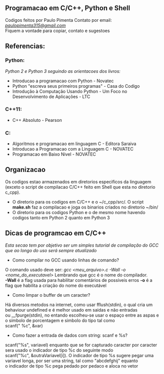 ## Programacao em C/C++, Python e Shell

Codigos feitos por Paulo Pimenta
Contato por email: *paulopimenta315@gmail.com* <br />
Fiquem a vontade para copiar, contato e sugestoes 

## Referencias: 

<p>

### Python:

*Python 2 e Python 3 seguindo as orientacoes dos livros:* <br />
* Introducao a programacao com Python - Novatec <br />
* Python "escreva seus primeiros programas" - Casa do Codigo <br />
* Introdução à Computação Usando Python - Um Foco no Desenvolvimento de Aplicações - LTC <br /> 

### C++11:

* C++ Absoluto - Pearson

### C:

* Algoritmos e programacao em linguagem C - Editora Saraiva
* Introducao a Programacao com a Linguagem C - NOVATEC
* Programacao em Baixo Nivel - NOVATEC

</p>

## Organizacao

<p>

Os codigos estao armazenados em diretorios especificos da linguagem (exceto o script de compilacao C/C++ feito em Shell que esta no diretorio c_cpp). <br />

* O diretorio para os codigos em C/C++ e o ~/c_cpp/src/. O script **make.sh** faz a compilacao e joga os binarios criados no diretorio ~/bin/ <br />
* O diretorio para os codigos Python e o de mesmo nome havendo codigos tanto em Python 2 quanto em Python 3 <br />

</p>

## Dicas de programcao em C/C++

<p>

*Esta secao tem por objetivo ser um simples tutorial de compilação do GCC que ao longo do uso será sempre atualizado*

* Como compilar no GCC usando linhas de comando?

O comando usado deve ser: *gcc <meu_arquivo>.c -Wall -o <nome_do_executavel>* Lembrando que gcc é o nome do compilador. <br />
**-Wall** é a flag usada para habilitar comentários de possiveis erros **-o** é a flag que habilita a criação do nome do executável

* Como limpar o buffer de um caracter?

Há diversos metodos na internet, como usar fflush(stdin), o qual cria um behaviour undefined e é melhor usado em saidas e não entradas <br />
ou \__fpurge(stdin), no entando escolheu-se usar o espaço entre as aspas e o símbolo de porcentagem e simbolo do tipo tal como <br />
scanf(" %c", &var)

* Como fazer a entrada de dados com string: scanf e %s?

scanf("%s", variavel) enquanto que se for capturado caracter por caracter sera usado o indicador de tipo %c do seguinte modo <br />
scanf("%c", &outraVariavel[i]). O indicador de tipo %s sugere pegar uma variavel longa, por ser uma string, tal como "abcdefghij" equanto <br />
o indicador de tipo %c pega pedado por pedaco e aloca no vetor

</p>
